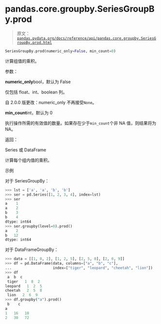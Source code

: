 # pandas.core.groupby.SeriesGroupBy.prod

> 原文：[`pandas.pydata.org/docs/reference/api/pandas.core.groupby.SeriesGroupBy.prod.html`](https://pandas.pydata.org/docs/reference/api/pandas.core.groupby.SeriesGroupBy.prod.html)

```py
SeriesGroupBy.prod(numeric_only=False, min_count=0)
```

计算组值的乘积。

参数：

**numeric_only**bool，默认为 False

仅包括 float、int、boolean 列。

自 2.0.0 版更改：numeric_only 不再接受`None`。

**min_count**int，默认为 0

执行操作所需的有效值的数量。如果存在少于`min_count`个非 NA 值，则结果将为 NA。

返回：

Series 或 DataFrame

计算每个组内值的乘积。

示例

对于 SeriesGroupBy：

```py
>>> lst = ['a', 'a', 'b', 'b']
>>> ser = pd.Series([1, 2, 3, 4], index=lst)
>>> ser
a    1
a    2
b    3
b    4
dtype: int64
>>> ser.groupby(level=0).prod()
a    2
b   12
dtype: int64 
```

对于 DataFrameGroupBy：

```py
>>> data = [[1, 8, 2], [1, 2, 5], [2, 5, 8], [2, 6, 9]]
>>> df = pd.DataFrame(data, columns=["a", "b", "c"],
...                   index=["tiger", "leopard", "cheetah", "lion"])
>>> df
 a  b  c
 tiger   1  8  2
leopard   1  2  5
cheetah   2  5  8
 lion   2  6  9
>>> df.groupby("a").prod()
 b    c
a
1   16   10
2   30   72 
```

